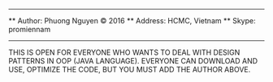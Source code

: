 **********************************************************
** Author: Phuong Nguyen © 2016
** Address: HCMC, Vietnam
** Skype: promiennam
**********************************************************
THIS IS OPEN FOR EVERYONE WHO WANTS TO DEAL WITH DESIGN PATTERNS IN OOP (JAVA LANGUAGE). EVERYONE CAN DOWNLOAD AND USE, OPTIMIZE THE CODE, BUT YOU MUST ADD THE AUTHOR ABOVE.
